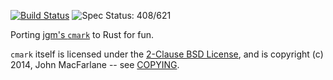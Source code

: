 [![Build Status](https://travis-ci.org/kivikakk/comrak.svg?branch=master)](https://travis-ci.org/kivikakk/comrak)
![Spec Status: 408/621](https://img.shields.io/badge/specs-408%2F621-yellow.svg)

Porting [jgm's `cmark`](https://github.com/jgm/cmark) to Rust for fun.

`cmark` itself is licensed under the [2-Clause BSD License](https://opensource.org/licenses/BSD-2-Clause),
and is copyright (c) 2014, John MacFarlane -- see
[COPYING](https://github.com/jgm/cmark/blob/118ebb338840d67005ee57ec39060d2b68f4ec7c/COPYING).
